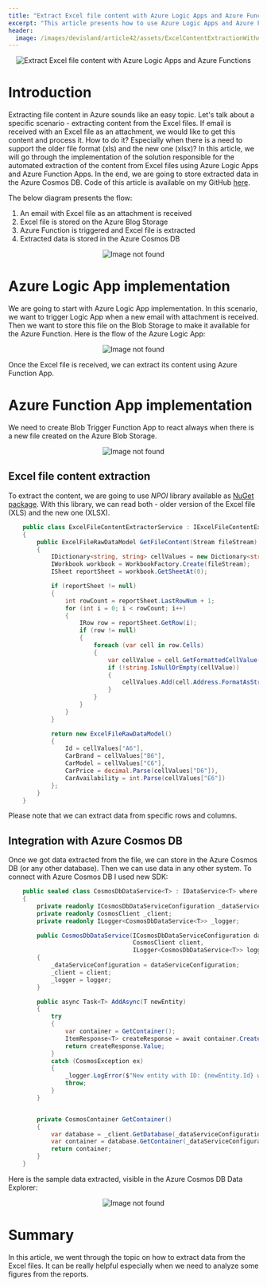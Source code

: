 ```yaml
---
title: "Extract Excel file content with Azure Logic Apps and Azure Functions"
excerpt: "This article presents how to use Azure Logic Apps and Azure Functions to extract content from the Excel files"
header:
  image: /images/devisland/article42/assets/ExcelContentExtractionWithAzure1.png
---
```


<p align="center">
<img src="/images/devisland/article42/assets/ExcelContentExtractionWithAzure1.png?raw=true" alt="Extract Excel file content with Azure Logic Apps and Azure Functions"/>
</p>

# Introduction

Extracting file content in Azure sounds like an easy topic. Let's talk about a specific scenario - extracting content from the Excel files. If email is received with an Excel file as an attachment, we would like to get this content and process it. How to do it? Especially when there is a need to support the older file format (xls) and the new one (xlsx)? In this article, we will go through the implementation of the solution responsible for the automated extraction of the content from Excel files using Azure Logic Apps and Azure Function Apps. In the end, we are going to store extracted data in the Azure Cosmos DB. Code of this article is available on my GitHub [here](https://github.com/Daniel-Krzyczkowski/MicrosoftAzure/tree/master/excel-file-content-extractor).

The below diagram presents the flow:

1. An email with Excel file as an attachment is received
2. Excel file is stored on the Azure Blog Storage
3. Azure Function is triggered and Excel file is extracted
4. Extracted data is stored in the Azure Cosmos DB

<p align="center">
<img src="/images/devisland/article42/assets/ExcelContentExtractionWithAzure2.png?raw=true" alt="Image not found"/>
</p>


# Azure Logic App implementation

We are going to start with Azure Logic App implementation. In this scenario, we want to trigger Logic App when a new email with attachment is received. Then we want to store this file on the Blob Storage to make it available for the Azure Function. Here is the flow of the Azure Logic App:

<p align="center">
<img src="/images/devisland/article42/assets/ExcelContentExtractionWithAzure3.PNG?raw=true" alt="Image not found"/>
</p>

Once the Excel file is received, we can extract its content using Azure Function App.



# Azure Function App implementation

We need to create Blob Trigger Function App to react always when there is a new file created on the Azure Blob Storage.

<p align="center">
<img src="/images/devisland/article42/assets/ExcelContentExtractionWithAzure4.PNG?raw=true" alt="Image not found"/>
</p>

## Excel file content extraction

To extract the content, we are going to use *NPOI* library available as [NuGet package](https://www.nuget.org/packages/NPOI/). With this library, we can read both - older version of the Excel file (XLS) and the new one (XLSX).


```csharp
    public class ExcelFileContentExtractorService : IExcelFileContentExtractorService
    {
        public ExcelFileRawDataModel GetFileContent(Stream fileStream)
        {
            IDictionary<string, string> cellValues = new Dictionary<string, string>();
            IWorkbook workbook = WorkbookFactory.Create(fileStream);
            ISheet reportSheet = workbook.GetSheetAt(0);

            if (reportSheet != null)
            {
                int rowCount = reportSheet.LastRowNum + 1;
                for (int i = 0; i < rowCount; i++)
                {
                    IRow row = reportSheet.GetRow(i);
                    if (row != null)
                    {
                        foreach (var cell in row.Cells)
                        {
                            var cellValue = cell.GetFormattedCellValue();
                            if (!string.IsNullOrEmpty(cellValue))
                            {
                                cellValues.Add(cell.Address.FormatAsString(), cellValue);
                            }
                        }
                    }
                }
            }

            return new ExcelFileRawDataModel()
            {
                Id = cellValues["A6"],
                CarBrand = cellValues["B6"],
                CarModel = cellValues["C6"],
                CarPrice = decimal.Parse(cellValues["D6"]),
                CarAvailability = int.Parse(cellValues["E6"])
            };
        }
    }
```

Please note that we can extract data from specific rows and columns.


## Integration with Azure Cosmos DB

Once we got data extracted from the file, we can store in the Azure Cosmos DB (or any other database). Then we can use data in any other system. To connect with Azure Cosmos DB I used new SDK:

```csharp
    public sealed class CosmosDbDataService<T> : IDataService<T> where T : class, IEntity
    {
        private readonly ICosmosDbDataServiceConfiguration _dataServiceConfiguration;
        private readonly CosmosClient _client;
        private readonly ILogger<CosmosDbDataService<T>> _logger;

        public CosmosDbDataService(ICosmosDbDataServiceConfiguration dataServiceConfiguration,
                                   CosmosClient client,
                                   ILogger<CosmosDbDataService<T>> logger)
        {
            _dataServiceConfiguration = dataServiceConfiguration;
            _client = client;
            _logger = logger;
        }

        public async Task<T> AddAsync(T newEntity)
        {
            try
            {
                var container = GetContainer();
                ItemResponse<T> createResponse = await container.CreateItemAsync(newEntity);
                return createResponse.Value;
            }
            catch (CosmosException ex)
            {
                _logger.LogError($"New entity with ID: {newEntity.Id} was not added successfully - error details: {ex.Message}");
                throw;
            }
        }


        private CosmosContainer GetContainer()
        {
            var database = _client.GetDatabase(_dataServiceConfiguration.DatabaseName);
            var container = database.GetContainer(_dataServiceConfiguration.ContainerName);
            return container;
        }
    }
```

Here is the sample data extracted, visible in the Azure Cosmos DB Data Explorer:

<p align="center">
<img src="/images/devisland/article42/assets/ExcelContentExtractionWithAzure5.PNG?raw=true" alt="Image not found"/>
</p>


# Summary

In this article, we went through the topic on how to extract data from the Excel files. It can be really helpful especially when we need to analyze some figures from the reports.
